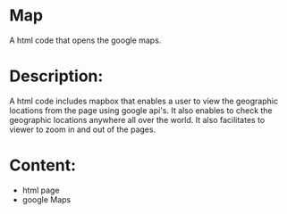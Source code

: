# Map
A html code that opens the google maps.

# Description:
A html code includes mapbox that enables a user to view the geographic locations from the page using google api's.
It also enables to check the geographic locations anywhere all over the world. 
It also facilitates to viewer to zoom in and out of the pages.

# Content:
* html page
* google Maps
 

